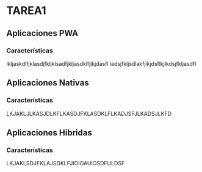 # TAREA1

## Aplicaciones PWA

### Características
lkljaskdlfjklasdjfkljklsadfjkljasdklfjlkjdasfl
ladsjfkljsdlakfjlkjdsflkjlkdsjfkljasdfl

## Aplicaciones Nativas

### Características
LKJAKLJLKASJDLKFLKASDJFKLASDKLFLKADJSFJLKADSJLKFD

## Aplicaciones Híbridas

### Características
LKJAKLSDJFKLAJSDKLFJIOIOAUIOSDFULDSF